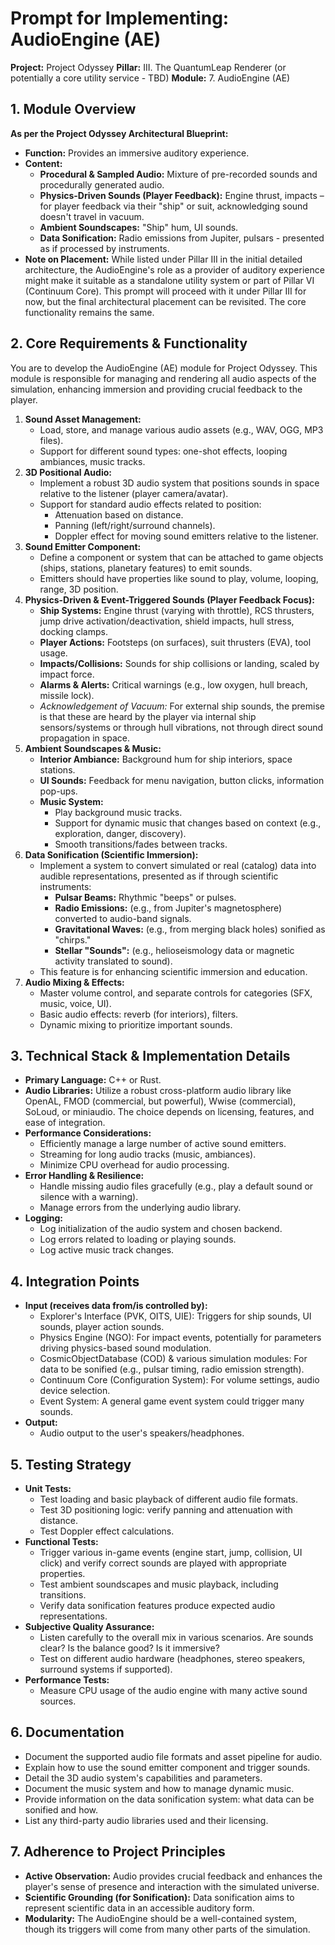 ﻿# Prompt for Implementing: AudioEngine (AE)

**Project:** Project Odyssey
**Pillar:** III. The QuantumLeap Renderer (or potentially a core utility service - TBD)
**Module:** 7. AudioEngine (AE)

## 1. Module Overview

**As per the Project Odyssey Architectural Blueprint:**

* **Function:** Provides an immersive auditory experience.
* **Content:**
    * **Procedural & Sampled Audio:** Mixture of pre-recorded sounds and procedurally generated audio.
    * **Physics-Driven Sounds (Player Feedback):** Engine thrust, impacts – for player feedback via their "ship" or suit, acknowledging sound doesn't travel in vacuum.
    * **Ambient Soundscapes:** "Ship" hum, UI sounds.
    * **Data Sonification:** Radio emissions from Jupiter, pulsars - presented as if processed by instruments.
* **Note on Placement:** While listed under Pillar III in the initial detailed architecture, the AudioEngine's role as a provider of auditory experience might make it suitable as a standalone utility system or part of Pillar VI (Continuum Core). This prompt will proceed with it under Pillar III for now, but the final architectural placement can be revisited. The core functionality remains the same.

## 2. Core Requirements & Functionality

You are to develop the AudioEngine (AE) module for Project Odyssey. This module is responsible for managing and rendering all audio aspects of the simulation, enhancing immersion and providing crucial feedback to the player.

1.  **Sound Asset Management:**
    * Load, store, and manage various audio assets (e.g., WAV, OGG, MP3 files).
    * Support for different sound types: one-shot effects, looping ambiances, music tracks.
2.  **3D Positional Audio:**
    * Implement a robust 3D audio system that positions sounds in space relative to the listener (player camera/avatar).
    * Support for standard audio effects related to position:
        * Attenuation based on distance.
        * Panning (left/right/surround channels).
        * Doppler effect for moving sound emitters relative to the listener.
3.  **Sound Emitter Component:**
    * Define a component or system that can be attached to game objects (ships, stations, planetary features) to emit sounds.
    * Emitters should have properties like sound to play, volume, looping, range, 3D position.
4.  **Physics-Driven & Event-Triggered Sounds (Player Feedback Focus):**
    * **Ship Systems:** Engine thrust (varying with throttle), RCS thrusters, jump drive activation/deactivation, shield impacts, hull stress, docking clamps.
    * **Player Actions:** Footsteps (on surfaces), suit thrusters (EVA), tool usage.
    * **Impacts/Collisions:** Sounds for ship collisions or landing, scaled by impact force.
    * **Alarms & Alerts:** Critical warnings (e.g., low oxygen, hull breach, missile lock).
    * *Acknowledgement of Vacuum:* For external ship sounds, the premise is that these are heard by the player via internal ship sensors/systems or through hull vibrations, not through direct sound propagation in space.
5.  **Ambient Soundscapes & Music:**
    * **Interior Ambiance:** Background hum for ship interiors, space stations.
    * **UI Sounds:** Feedback for menu navigation, button clicks, information pop-ups.
    * **Music System:**
        * Play background music tracks.
        * Support for dynamic music that changes based on context (e.g., exploration, danger, discovery).
        * Smooth transitions/fades between tracks.
6.  **Data Sonification (Scientific Immersion):**
    * Implement a system to convert simulated or real (catalog) data into audible representations, presented as if through scientific instruments:
        * **Pulsar Beams:** Rhythmic "beeps" or pulses.
        * **Radio Emissions:** (e.g., from Jupiter's magnetosphere) converted to audio-band signals.
        * **Gravitational Waves:** (e.g., from merging black holes) sonified as "chirps."
        * **Stellar "Sounds":** (e.g., helioseismology data or magnetic activity translated to sound).
    * This feature is for enhancing scientific immersion and education.
7.  **Audio Mixing & Effects:**
    * Master volume control, and separate controls for categories (SFX, music, voice, UI).
    * Basic audio effects: reverb (for interiors), filters.
    * Dynamic mixing to prioritize important sounds.

## 3. Technical Stack & Implementation Details

* **Primary Language:** C++ or Rust.
* **Audio Libraries:** Utilize a robust cross-platform audio library like OpenAL, FMOD (commercial, but powerful), Wwise (commercial), SoLoud, or miniaudio. The choice depends on licensing, features, and ease of integration.
* **Performance Considerations:**
    * Efficiently manage a large number of active sound emitters.
    * Streaming for long audio tracks (music, ambiances).
    * Minimize CPU overhead for audio processing.
* **Error Handling & Resilience:**
    * Handle missing audio files gracefully (e.g., play a default sound or silence with a warning).
    * Manage errors from the underlying audio library.
* **Logging:**
    * Log initialization of the audio system and chosen backend.
    * Log errors related to loading or playing sounds.
    * Log active music track changes.

## 4. Integration Points

* **Input (receives data from/is controlled by):**
    * Explorer's Interface (PVK, OITS, UIE): Triggers for ship sounds, UI sounds, player action sounds.
    * Physics Engine (NGO): For impact events, potentially for parameters driving physics-based sound modulation.
    * CosmicObjectDatabase (COD) & various simulation modules: For data to be sonified (e.g., pulsar timing, radio emission strength).
    * Continuum Core (Configuration System): For volume settings, audio device selection.
    * Event System: A general game event system could trigger many sounds.
* **Output:**
    * Audio output to the user's speakers/headphones.

## 5. Testing Strategy

* **Unit Tests:**
    * Test loading and basic playback of different audio file formats.
    * Test 3D positioning logic: verify panning and attenuation with distance.
    * Test Doppler effect calculations.
* **Functional Tests:**
    * Trigger various in-game events (engine start, jump, collision, UI click) and verify correct sounds are played with appropriate properties.
    * Test ambient soundscapes and music playback, including transitions.
    * Verify data sonification features produce expected audio representations.
* **Subjective Quality Assurance:**
    * Listen carefully to the overall mix in various scenarios. Are sounds clear? Is the balance good? Is it immersive?
    * Test on different audio hardware (headphones, stereo speakers, surround systems if supported).
* **Performance Tests:**
    * Measure CPU usage of the audio engine with many active sound sources.

## 6. Documentation

* Document the supported audio file formats and asset pipeline for audio.
* Explain how to use the sound emitter component and trigger sounds.
* Detail the 3D audio system's capabilities and parameters.
* Document the music system and how to manage dynamic music.
* Provide information on the data sonification system: what data can be sonified and how.
* List any third-party audio libraries used and their licensing.

## 7. Adherence to Project Principles

* **Active Observation:** Audio provides crucial feedback and enhances the player's sense of presence and interaction with the simulated universe.
* **Scientific Grounding (for Sonification):** Data sonification aims to represent scientific data in an accessible auditory form.
* **Modularity:** The AudioEngine should be a well-contained system, though its triggers will come from many other parts of the simulation.

